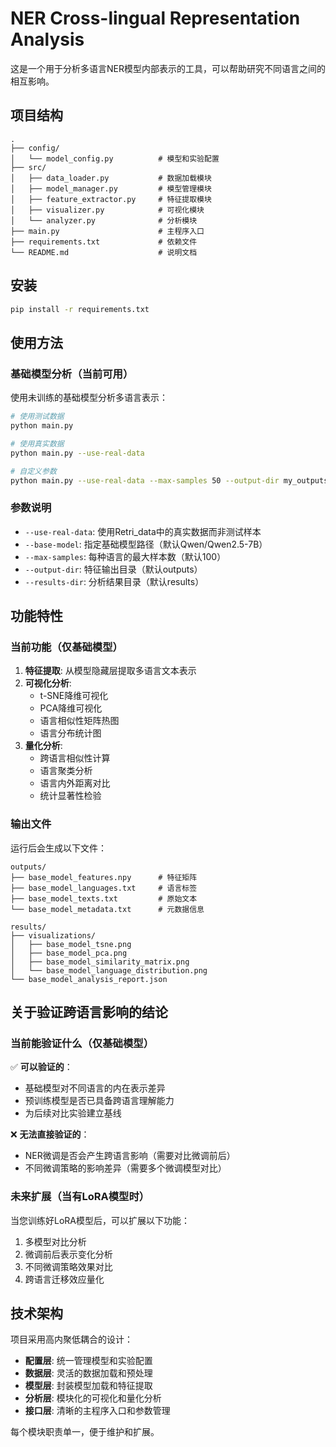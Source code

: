 # NER Cross-lingual Representation Analysis

这是一个用于分析多语言NER模型内部表示的工具，可以帮助研究不同语言之间的相互影响。

## 项目结构

```
.
├── config/
│   └── model_config.py          # 模型和实验配置
├── src/
│   ├── data_loader.py           # 数据加载模块
│   ├── model_manager.py         # 模型管理模块
│   ├── feature_extractor.py     # 特征提取模块
│   ├── visualizer.py            # 可视化模块
│   └── analyzer.py              # 分析模块
├── main.py                      # 主程序入口
├── requirements.txt             # 依赖文件
└── README.md                    # 说明文档
```

## 安装

```bash
pip install -r requirements.txt
```

## 使用方法

### 基础模型分析（当前可用）

使用未训练的基础模型分析多语言表示：

```bash
# 使用测试数据
python main.py

# 使用真实数据
python main.py --use-real-data

# 自定义参数
python main.py --use-real-data --max-samples 50 --output-dir my_outputs
```

### 参数说明

- `--use-real-data`: 使用Retri_data中的真实数据而非测试样本
- `--base-model`: 指定基础模型路径（默认Qwen/Qwen2.5-7B）
- `--max-samples`: 每种语言的最大样本数（默认100）
- `--output-dir`: 特征输出目录（默认outputs）
- `--results-dir`: 分析结果目录（默认results）

## 功能特性

### 当前功能（仅基础模型）

1. **特征提取**: 从模型隐藏层提取多语言文本表示
2. **可视化分析**: 
   - t-SNE降维可视化
   - PCA降维可视化
   - 语言相似性矩阵热图
   - 语言分布统计图
3. **量化分析**:
   - 跨语言相似性计算
   - 语言聚类分析
   - 语言内外距离对比
   - 统计显著性检验

### 输出文件

运行后会生成以下文件：

```
outputs/
├── base_model_features.npy      # 特征矩阵
├── base_model_languages.txt     # 语言标签
├── base_model_texts.txt         # 原始文本
└── base_model_metadata.txt      # 元数据信息

results/
├── visualizations/
│   ├── base_model_tsne.png
│   ├── base_model_pca.png
│   ├── base_model_similarity_matrix.png
│   └── base_model_language_distribution.png
└── base_model_analysis_report.json
```

## 关于验证跨语言影响的结论

### 当前能验证什么（仅基础模型）

✅ **可以验证的**：
- 基础模型对不同语言的内在表示差异
- 预训练模型是否已具备跨语言理解能力
- 为后续对比实验建立基线

❌ **无法直接验证的**：
- NER微调是否会产生跨语言影响（需要对比微调前后）
- 不同微调策略的影响差异（需要多个微调模型对比）

### 未来扩展（当有LoRA模型时）

当您训练好LoRA模型后，可以扩展以下功能：
1. 多模型对比分析
2. 微调前后表示变化分析
3. 不同微调策略效果对比
4. 跨语言迁移效应量化

## 技术架构

项目采用高内聚低耦合的设计：

- **配置层**: 统一管理模型和实验配置
- **数据层**: 灵活的数据加载和预处理
- **模型层**: 封装模型加载和特征提取
- **分析层**: 模块化的可视化和量化分析
- **接口层**: 清晰的主程序入口和参数管理

每个模块职责单一，便于维护和扩展。
